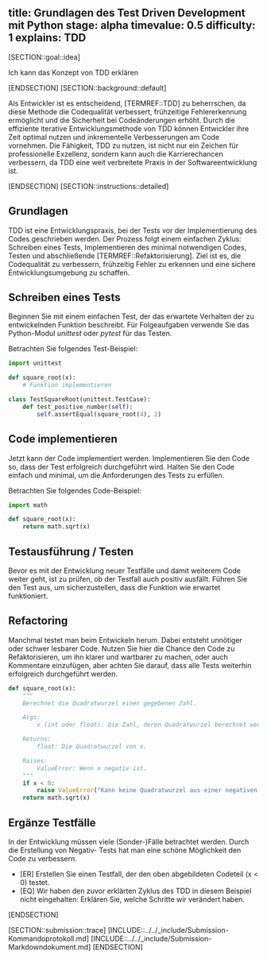 title: Grundlagen des Test Driven Development mit Python
stage: alpha
timevalue: 0.5
difficulty: 1
explains: TDD
---

[SECTION::goal::idea]

Ich kann das Konzept von TDD erklären

[ENDSECTION]
[SECTION::background::default]

Als Entwickler ist es entscheidend, [TERMREF::TDD] zu beherrschen, da diese Methode die Codequalität
verbessert, frühzeitige Fehlererkennung ermöglicht und die Sicherheit bei Codeänderungen erhöht.
Durch die effiziente iterative Entwicklungsmethode von TDD können Entwickler ihre Zeit optimal
nutzen und inkrementelle Verbesserungen am Code vornehmen. Die Fähigkeit, TDD zu nutzen, ist nicht
nur ein Zeichen für professionelle Exzellenz, sondern kann auch die Karrierechancen verbessern, da
TDD eine weit verbreitete Praxis in der Softwareentwicklung ist.

[ENDSECTION]
[SECTION::instructions::detailed]

## Grundlagen

TDD ist eine Entwicklungspraxis, bei der Tests vor der Implementierung des Codes geschrieben werden.
Der Prozess folgt einem einfachen Zyklus: Schreiben eines Tests, Implementieren des minimal
notwendigen Codes, Testen und abschließende [TERMREF::Refaktorisierung]. Ziel ist es, die
Codequalität zu verbessern, frühzeitig Fehler zu erkennen und eine sichere Entwicklungsumgebung zu
schaffen.

## Schreiben eines Tests

Beginnen Sie mit einem einfachen Test, der das erwartete Verhalten der zu entwickelnden Funktion
beschreibt. Für Folgeaufgaben verwende Sie das Python-Modul *unittest* oder *pytest* für das Testen.

Betrachten Sie folgendes Test-Beispiel:

```Python
import unittest

def square_root(x):
    # Funktion implementieren

class TestSquareRoot(unittest.TestCase):
    def test_positive_number(self):
        self.assertEqual(square_root(4), 2)
```

## Code implementieren

Jetzt kann der Code implementiert werden. Implementieren Sie den Code so, dass der Test erfolgreich
durchgeführt wird. Halten Sie den Code einfach und minimal, um die Anforderungen des Tests zu erfüllen.

Betrachten Sie folgendes Code-Beispiel:

```Python
import math

def square_root(x):
    return math.sqrt(x)
```

## Testausführung / Testen

Bevor es mit der Entwicklung neuer Testfälle und damit weiterem Code weiter geht, ist zu prüfen,
ob der Testfall auch positiv ausfällt. Führen Sie den Test aus, um sicherzustellen, dass die
Funktion wie erwartet funktioniert.

## Refactoring

Manchmal testet man beim Entwickeln herum. Dabei entsteht unnötiger oder schwer lesbarer Code.
Nutzen Sie hier die Chance den Code zu Refaktorisieren, um ihn klarer und wartbarer zu machen,
oder auch Kommentare einzufügen, aber achten Sie darauf, dass alle Tests weiterhin erfolgreich
durchgeführt werden.

```Python
def square_root(x):
    """
    Berechnet die Quadratwurzel einer gegebenen Zahl.

    Args:
        x (int oder float): Die Zahl, deren Quadratwurzel berechnet werden soll. Muss eine nicht-negative Zahl sein.

    Returns:
        float: Die Quadratwurzel von x.

    Raises:
        ValueError: Wenn x negativ ist.
    """
    if x < 0:
        raise ValueError("Kann keine Quadratwurzel aus einer negativen Zahl ziehen.")
    return math.sqrt(x)
```

## Ergänze Testfälle

In der Entwicklung müssen viele (Sonder-)Fälle betrachtet werden. Durch die Erstellung von Negativ-
Tests hat man eine schöne Möglichkeit den Code zu verbessern.

- [ER] Erstellen Sie einen Testfall, der den oben abgebildeten Codeteil (x < 0) testet.
- [EQ] Wir haben den zuvor erklärten Zyklus des TDD in diesem Beispiel nicht eingehalten: Erklären
Sie, welche Schritte wir verändert haben.

[ENDSECTION]

[SECTION::submission::trace]
[INCLUDE::../../_include/Submission-Kommandoprotokoll.md]
[INCLUDE::../../_include/Submission-Markdowndokument.md]
[ENDSECTION]
